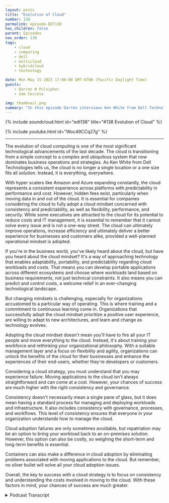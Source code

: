```yaml
---
layout: posts
title: "Evolution of Cloud"
number: 138
permalink: episode-EDT138
has_children: false
parent: Episodes
nav_order: 138
tags:
    - cloud
    - computing
    - dell
    - multicloud
    - hybridcloud
    - technology

date: Mon May 15 2023 17:00:00 GMT-0700 (Pacific Daylight Time)
guests:
    - Darren W Pulsipher
    - Sam Ceccola

img: thumbnail.png
summary: "In this episode Darren interviews Ken White from Dell Technology about how Cloud technology is more than technology, but a process and cultural change in organizations."
---
```


{% include soundcloud.html id="edt138" title="#138 Evolution of Cloud" %}

{% include youtube.html id="Woc49CCq27g" %}

---

The evolution of cloud computing is one of the most significant technological advancements of the last decade. The cloud is transitioning from a simple concept to a complex and ubiquitous system that now dominates business operations and strategies. As Ken White from Dell Technologies tells us, the cloud is no longer a single location or a one size fits all solution. Instead, it is everything, everywhere. 

With hyper scalers like Amazon and Azure expanding constantly, the cloud represents a consistent experience across platforms with predictability in performance and cost. However, hidden fees exist, particularly when moving data in and out of the cloud. It is essential for companies considering the cloud to fully adopt a cloud mindset concerned with consistency and predictability, as well as flexibility, performance, and security. While some executives are attracted to the cloud for its potential to reduce costs and IT management, it is essential to remember that it cannot solve every issue and is not a one-way street. The cloud can ultimately improve operations, increase efficiency and ultimately deliver a better experience for businesses and customers alike, provided a well-planned operational mindset is adopted.

If you're in the business world, you've likely heard about the cloud, but have you heard about the cloud mindset? It's a way of approaching technology that enables adaptability, portability, and predictability regarding cloud workloads and costs. That means you can develop portable applications across different ecosystems and choose where workloads land based on business requirements, not just technical constraints. It also means you can predict and control costs, a welcome relief in an ever-changing technological landscape. 

But changing mindsets is challenging, especially for organizations accustomed to a particular way of operating. This is where training and a commitment to continuous learning come in. Organizations that successfully adopt the cloud mindset prioritize a positive user experience, are willing to adapt to new architectures, and learn and change as technology evolves. 

Adopting the cloud mindset doesn't mean you'll have to fire all your IT people and move everything to the cloud. Instead, it's about training your workforce and rethinking your organizational philosophy. With a suitable management layer and a focus on flexibility and agility, organizations can unlock the benefits of the cloud for their businesses and enhance the experiences of their end-users, whether they're developers or customers.

Considering a cloud strategy, you must understand that you may experience failure. Moving applications to the cloud isn't always straightforward and can come at a cost. However, your chances of success are much higher with the right consistency and governance. 

Consistency doesn't necessarily mean a single pane of glass, but it does mean having a standard process for managing and deploying workloads and infrastructure. It also includes consistency with governance, processes, and workflows. This level of consistency ensures that everyone in your organization understands how to manage the cloud.

Cloud adoption failures are only sometimes avoidable, but repatriation may be an option to bring your workload back to an on-premises solution. However, this option can also be costly, so weighing the short-term and long-term benefits is essential.

Containers can also make a difference in cloud adoption by eliminating problems associated with moving applications to the cloud. But remember, no silver bullet will solve all your cloud adoption issues.

Overall, the key to success with a cloud strategy is to focus on consistency and understanding the costs involved in moving to the cloud. With these factors in mind, your chances of success are much greater.


<details>
<summary> Podcast Transcript </summary>

<p>﻿1</p>
<p>Hello, this is Darren</p>
<p>Pulsipher, chief solution,architect of public sector at Intel.</p>
<p>And welcome to Embracing</p>
<p>Digital Transformation,where we investigate effective change,leveragingpeople process and technology.</p>
<p>On today's episode,</p>
<p>The Evolution of Cloud with Ken</p>
<p>White from Dell Technologies.</p>
<p>Ken, welcome to the show.</p>
<p>Thanks for having me, Daryn.</p>
<p>All right.</p>
<p>Now, this is the second timewe've done this.</p>
<p>The second. Time.</p>
<p>So you did a wonderful job.</p>
<p>First time I had a good guidance.</p>
<p>Yeah. Oh, thank you. Thank you.</p>
<p>But first, let's just kick off. Ken.</p>
<p>Tell us a little bit about yourself, yourbackground, and why you're here today.</p>
<p>So about 25 years in the industry,we started the ground uplike everybody else does,and now I'm pretty much doing strategy,but I've been focusing moreon infrastructure as a serviceand just delivering it as a servicein general in several different forms.</p>
<p>Since like the early 2002 thousand.</p>
<p>So, well, you've seen a lot of changethen in the last 23 years.</p>
<p>Oh, goodness gracious. Yes. I mean,first off, the dot com boom and.</p>
<p>Bust, right?</p>
<p>Yeah, I was there for the.</p>
<p>Yeah.</p>
<p>And then the birth of the cloud. Yes.</p>
<p>And now we're seeing the birth of</p>
<p>AI as well.</p>
<p>That's a whole nother.</p>
<p>I get that another day.</p>
<p>So you've seen a lot.</p>
<p>Do you see anything new now that'swe haven't seen beforeor are we just cycling through.</p>
<p>No, everything's new and there's some oldor some new and there's some unknown.</p>
<p>You know, create the know.</p>
<p>You know, because it's it'severything's evolving quickly now.</p>
<p>And so it's it's it'syou know, at the beginning cloud,you know,that's the subject we're talking about.</p>
<p>It was you know it's fairly simple,you know is storage and computenot on prem.</p>
<p>Well now cloud is not just Amazon,it's not just as you'rethose are hyperscalers now.</p>
<p>Yeah,</p>
<p>I like how you use that term Hyperscalersbecause every we've been calling themthe cloud.</p>
<p>Oh, the cloud.</p>
<p>Oh, you went to Amazonor you went to Azure, right.</p>
<p>They're really Hyperscalers. Correct. Yes.</p>
<p>Yeah.</p>
<p>It's, it's the cloud isjust not one place, one location anymore.</p>
<p>The cloud is everything everywhere.</p>
<p>Yeah.</p>
<p>Trying to explain that to a non techie.</p>
<p>I tried to explain it to my parents.</p>
<p>My mom's an educator, my dad's a doctor.</p>
<p>They. Oh, yeah, it's in the cloud.</p>
<p>They think it's his nebulous place,that everything exists. Andbut it's kind of turned into that.</p>
<p>It has, it has.</p>
<p>And it has different flavors.</p>
<p>I mean, so so back to when it wentfrom the evolution of cloudwhen it first started there.</p>
<p>And, you know, we we had AWB, we had a jarand we knew exactly what was going on.</p>
<p>Well, now we have AWB,we have Azure, we have SASproviders like,you know, Microsoft, like Office 365.</p>
<p>Yeah, No.</p>
<p>Or BP.</p>
<p>You know,and then they have their own variantsof their cloud offering as well too.</p>
<p>So so it's, it's, it'snow that's multi-cloud and thenthen you haveokay well we have stuff on prem.</p>
<p>We have an a colo now that's a hybrid i.t.</p>
<p>You know, and so when you combineall those things together,you got to figure out what is cloud.</p>
<p>Now and what it is.</p>
<p>It's, it's it'sa it's a different way to operatebecause and it's about flexibility.</p>
<p>It's about it's about adaptabilityand it's about being mobileon the front endand being mobile on the back end.</p>
<p>And so it's it's a whole new mindset.</p>
<p>So that that's what I kind of</p>
<p>I kind of likefrom the first timethat we talk, as you said, it's a mindsetand the mindset.</p>
<p>I think we can blame the softwareengineers on like on the softwareengineer.</p>
<p>It started in the ninetieswhen people went to phraseelectronics in Silicon Valleyand poor phrase doesn't exist anymore.</p>
<p>So you newbies out theredon't know what phrase is.</p>
<p>You missed out on a great, great coupleof decades of some really cool stuff.</p>
<p>You would just go and buy a boxand put it under your deskand you had your own little clusterthat you were runningor whatever the case may be.</p>
<p>Cloud comes in.</p>
<p>Now I can just swipe a credit cardand now I have a thousand instancesfor a couple hours and I get rid of it.</p>
<p>That was wow, that changed softwaredevelopers lotbecause I could get instant accessto as much resources as I wanted.</p>
<p>And then if I remember to spin it down,it didn't cost me too much.</p>
<p>Well, as long as you had an unlimitedcredit expense at the time, you're you're,you know, you're going toyou interact that up pretty quickly.</p>
<p>Yeah. I learned that the hard way.</p>
<p>That if you move data move.</p>
<p>Oh, yeah, yeah, yeah.</p>
<p>So but that's kind of where it cloudreally took off was the softwaredevelopment community because they said,</p>
<p>I don't have to wait to procure hardware,get it through the I.T onboardingprocess, blah blah blah.</p>
<p>Blah. But it's like, oh yeah. Yeah.</p>
<p>It's,it's definitely, it's definitely moving.</p>
<p>It's, it's always moving,</p>
<p>I think. Yeah. So it's.</p>
<p>So it's we're not in those same daysas I don't just go to the cloudand just get instances anymorelike I used.</p>
<p>To know, I mean, I mean you can. Still.</p>
<p>You can, I mean that's obviously is, is,is a governance model,you know, within your own organization.</p>
<p>You know, it has to you know, there'sthere's you know, it clouds.</p>
<p>It's not technology.</p>
<p>You know, it's it's it's people.</p>
<p>It's process. It's technologylike we talked about before.</p>
<p>Well, well, well, that that'sthat's the big question I have.</p>
<p>So when you talk about it's evolvedand it's an operational mindset. Yes.</p>
<p>What is that mindset?</p>
<p>What is the cloudoperational mindset look like?</p>
<p>Well, I think I think it's</p>
<p>I think when we talked previously,you're like like what's the i.t.</p>
<p>Workforce? Look at that.</p>
<p>And that's the one we're talking about.</p>
<p>Yeah, yeah.</p>
<p>From from their operational models.</p>
<p>So it's every organization from an ITperspective operates in one way.</p>
<p>Okay.</p>
<p>But, but what I thinkthe cloud is now more than anythingelse, it's an experienceand it's a consistent experiencethat's provided on prem in a coloin in as you're using office 365and SAP some of the SAS providers, it'sthe experienceand it's a consistent experience acrossentire platforms with predictability,both in performance and both in cost.</p>
<p>All right. So the cost is a big deal.</p>
<p>It is has predictive cost in cloudhave not been always the same thing?</p>
<p>Yes, because there's hidden costswith cloud, There's.</p>
<p>There's cost is you don't knowuntil your workload is actually running.</p>
<p>Right.</p>
<p>And then you go, oh, my goodness,what just happened?</p>
<p>I'm 40% over budget.</p>
<p>That's Yeah, yeah, that's happening a lot.</p>
<p>Why is that? Why, why is that the case?</p>
<p>And just egress costs, you know, movingdata in and out of the cloud is expensive.</p>
<p>And so it's there's, there's.</p>
<p>Well is that because people are notusing the cloud with a cloud mindset,they're notunderstandingthe operational model of a cloud.</p>
<p>I know I think I think it's it's yes, yes.</p>
<p>Yeah.</p>
<p>That the answer is yes, because it's justyou still have to managethat infrastructure,even though it's easy to provisionbecause.</p>
<p>Oh, yes.</p>
<p>You still have to manage it, even thoughit's easy, you still have to manage it.</p>
<p>And then if you're not using it,you need to spin it down.</p>
<p>But there's but you have to spend it that.</p>
<p>So do you think a lot of CIOs, probablynot the CIOs, but executives said, oh,if I move into the cloud, I can accessa lot of my operational costs in my</p>
<p>I.T organization.</p>
<p>I don't need as many peoplein order to manage my infrastructurebecause AWB is managing itnow or Azure is managing it now.</p>
<p>To a point.</p>
<p>It's not all inclusive, you know.</p>
<p>No, but</p>
<p>I think that's kind of their mindset.</p>
<p>It is.</p>
<p>And I think obviously yes,</p>
<p>I think I think I think it wasfrom a from a private sector perspective,</p>
<p>I think I think cloud adoptionwas to help the balance sheetbecause there are benefits to not carryingthose assets on the balance sheet.</p>
<p>But then I think as time has evolved,does thatdoes that benefit outweighor is it better than having it on prem?</p>
<p>And what is the differencein my operating model?</p>
<p>Am I operating more efficiently?</p>
<p>Am I providing my customersbetter service?</p>
<p>Am I giving them, you know,speed to value, speed capability?</p>
<p>You know, are those things do?</p>
<p>And I think as time has evolved,</p>
<p>I think the answer is yes.</p>
<p>By certain use cases, there'sthere are specific reasons and needs thatthe cloud does address that an on premor a colo solution could not do.</p>
<p>So would you say that the cloud mindsetis is drivingus away from infrastructure managementand more into workload oruser managementand outcome outcome based management?</p>
<p>I think I think it's driving us towardsconsistencybetween the environments.</p>
<p>And we talked about this.</p>
<p>Okay. Yeah, yeah.</p>
<p>You know, it's because,because an organization wants to be ableto put an application or a workload whereit's designed or where it's the best,best use for it.</p>
<p>And sometimes cost is notone of those drivers they need to perform.</p>
<p>Sometimes it's performance.</p>
<p>Yeah, sometimes performance,sometimes it's security,sometimes it's other things.</p>
<p>You know, there's costschedule and performance or the.</p>
<p>Risk factor and reliability,of course. Yes.</p>
<p>Yes. But, you know, reliability isyou have one of the cloud regions go downand well, you know.</p>
<p>I started on reliability of cloud.</p>
<p>You can't you can't you can'tyou can't fail over too quickly,you know, when it goes bad.</p>
<p>So, I mean, you know,but I think I think it's about consistencyand it's consistency.</p>
<p>It's it's consistencyon how it's delivered, how it's measured,how it's managed,and how it's accounted forfrom a cost perspective,you need to be ableand that's where the as a serviceon prem stuff comes into play, becausewhat it does, it allows you to budget,it allows you to predict your costsin the same manner of knowregardless of where it is.</p>
<p>So this predictability, I really likethe concept of predictability.</p>
<p>Yes, because it's hard to run a businesswithout knowing what yourpredictabilityis next month, like your cloud bill.</p>
<p>Right. Or your performancethat you're getting out of it. Yes.</p>
<p>And all right.</p>
<p>But I'm going to throw a curveball to you.</p>
<p>But people would say we're moving so fast.</p>
<p>It's hard to be predictablein what my needs are,because if everything was predictable,</p>
<p>I wouldn't go to the cloud.</p>
<p>I would run everything on premand everything would be</p>
<p>I would purchase my serversfrom Delljust in time for my workloads to land.</p>
<p>Everything would be copasetic.</p>
<p>But we know that's not business, right?</p>
<p>I mean, look at what Chad GPT isdoing to the business worldright now, turning everything on its end.</p>
<p>Generative is.</p>
<p>I can't predict that.</p>
<p>No, but what you can't predictis you have unknown needs in the futureand you need to have the capacitythat's available to you.</p>
<p>And what I mean by available to youthat's on prem, that's color,but it's a hybrid environment.</p>
<p>It's multi-cloud.</p>
<p>So I could burst out.</p>
<p>When you need to and I need tothen come back in.</p>
<p>But then there'sthere's a whole data cost.</p>
<p>So how do we solve that problem?</p>
<p>There's there's, there's cloudadjacent storage, you know, there'swhich helps lower those costs, you know,so there's advantages to that.</p>
<p>So if you need to burstand build an application, you know,and then containersbecause you can move themanywhere, really solve the problemfor mobility on the application side.</p>
<p>And so by adopting those typesof mindsets, you're able to operatein a consistent manneracross all platforms and for unknownneeds and thingsthat you need to burst and get quickly.</p>
<p>So you can go to the hyperscalers.</p>
<p>For back out. Yes.</p>
<p>And then you can then you can migrate itback on prem when you have the.</p>
<p>When you have the infrastructureto support it oror maybe you leave it out there for maybe.</p>
<p>You do it, maybe you do.</p>
<p>So it's this portabilityof workloads, consistency,which leads to predictability.</p>
<p>Yes, these these are the key aspects.</p>
<p>How do youhow do you feel like that is changingthe way that it is engagingwith developers and with their end users?</p>
<p>Because before it used to beif I have a productthat I'm going to releasesix months from now,</p>
<p>I involve I.T now and I say,here's my system architecture, here's my,my Q os, my SLA,and you have all these formal reviewsthat you go through.</p>
<p>I that's gone, yes.</p>
<p>So what's the,what's replacing that mindset?</p>
<p>You know, I don't, I don't knowif it's so much of a replacementas it is a transfer mission. Okay.</p>
<p>Because there are elementswhere that is neededand it goes down to, you know,what application in my deploying.</p>
<p>Okay.</p>
<p>And so there's going to betraditional waysof doing things,and then there's going to be innovative,innovative ways to do things.</p>
<p>And I think from an ITperspective, a developers perspective is,is that they have to understand,you know, what their requirements, their</p>
<p>CapEx, their infrastructure requirementsgoing to be and be less concernedabout where they're getting them from.</p>
<p>I think that's the biggest mindset becausethey yes, because like in the old days,you know, we've talked about this before.</p>
<p>You know, if a software engineertells Intel's infrastructure,you know, what to buybased on the application requirementsand software engineers load the box.</p>
<p>Oh, yeah, Yeah.</p>
<p>What's your budget? Yeah.</p>
<p>I mean, 10,000 cores.</p>
<p>Yeah.</p>
<p>You know, what,are you running a calculator?</p>
<p>Yeah, that's. Right. Yeah. So.</p>
<p>So it prevents thing.</p>
<p>It does so, so so the, the mindset of,of being able to build the applicationnot overspend at the get go.</p>
<p>Okay. And so I think I think as.</p>
<p>Harvard software developers.</p>
<p>It used to be it used to be becausebecause because they canyou can like if you develop on aon prem cloud or public cloud,you can see what your workload is.</p>
<p>You can see how like. Performanceis performing. For.</p>
<p>No, it's that's part of thewhat I. See where.</p>
<p>You go, you have telemetry data.</p>
<p>Okay.</p>
<p>So, so so what, what, what,what this new cloud experience does, itnot only provides the flexibility it waswe talked about on the front end,the mobility on the backand the front end.</p>
<p>You know, users can need to be ableto connect everywhere,anywhere, all the time.</p>
<p>And then the applications need to beneed, need to be able to move anywhere,any time as the organization dictates.</p>
<p>So, so, so. So so that's a business.</p>
<p>I like this that's a business decisionon where the workload lands.</p>
<p>Yes. Yes.</p>
<p>Not a technical decision, correct? Yes.</p>
<p>See, that's wonderful.</p>
<p>When you think aboutbecause I'm a software engineerby by trade and my passion is software.</p>
<p>I can't spell code. Oh, man.</p>
<p>I cannot even talkto, you know, that's one of my passions.</p>
<p>And I spend so much time setting upmachines and but I don't anymore.</p>
<p>Right.</p>
<p>Because I moved to containerization.</p>
<p>You're right. I can move this anywhere.</p>
<p>I don't.</p>
<p>A lot of times I don't even carehow much it consumes, you know?</p>
<p>But now with self-service portals,</p>
<p>I can run a workload,</p>
<p>I can run my testing, I can seehow many resources it's really consuming,which means I can right size my instances,save the company money.</p>
<p>Yes, and not overprovision.</p>
<p>And why don't we always overprovision,right?</p>
<p>Yeah, but.</p>
<p>So sometimes when it's called for there,sometimes when it's not.</p>
<p>Well, most of the time it'snot unless I write really crappy code.</p>
<p>Which the that's questionable.</p>
<p>There's some crappy code out there.</p>
<p>It's a lot of it.</p>
<p>So okay, so this, this mindset isnot just in the IT world now.</p>
<p>It's in the developer world too.</p>
<p>It's a cloud mindset.</p>
<p>I need to write applicationsthat can be portable acrossthe whole ecosystem,which means I don't want to use servicesthat lock me into one specific wayof using the cloud.</p>
<p>Yeah,and I think we talked about this earlier.</p>
<p>I think I think the line of businessleaders and and the business decisionleaders have that mindset ofthey need to be flexible and agileto to support their business caseor to supportwhatever workload that they want to do.</p>
<p>Now, I think what's happeningis, is that mindset is pervasiveand now it's it's in the</p>
<p>IT organization as well, too,because they're no longerdictating how things run.</p>
<p>They're no longer dictating,you know, how infrastructureis going to be deployedand things of that nature.</p>
<p>Because with it,with a consistent management layer,you eliminate some of the some ofthe challenges associated with with that.</p>
<p>So that something like Dell providesis this consistent management layerreally okay?</p>
<p>Because right nowif I go to each cloud service provider,the way they even deploy instancesin their security models are different.</p>
<p>Yes. Well,the management layer is not when I sayyes, it's it's to us in our ecosystem.</p>
<p>So it's it's you know, it's notyou're not going to have one personcan't provide everything.</p>
<p>Okay.</p>
<p>So much of what you do need isyou do need that one.</p>
<p>Management layer,because what that allows you to dois you extrapolate the intelligencefrom the infrastructure and you put thaterase that up into the stack.</p>
<p>So it prevents you from being lockedinto any type of architecture,both at the management layerand at the physical layer,because you're able to change and moveand adapt to what we talked about earlier.</p>
<p>As technology advances, as use casescome about, as threats become available,you know, our impact,you know, it allows you to move to out.</p>
<p>So if I hear what I'm hearinga lot in what you're sayingis adaptability.</p>
<p>Portability of workloads is crucial with.</p>
<p>Predictable. Cost, with predictable.</p>
<p>See, that's the thing,because I can do all that stuff,but my cost is not predictable.</p>
<p>Correct.</p>
<p>But the predictable, that's a big deal.</p>
<p>It's huge.</p>
<p>It's huge.</p>
<p>As a consumer, don't you want to knowwhat your mortgage payment is every month?</p>
<p>Yeah. Can you imagine? It changed every.</p>
<p>Right because you because.</p>
<p>If I'm on a variable rate, it'schanging like crazy right now.</p>
<p>I wasn't only leaving my house, like.</p>
<p>Like you're on the roadand stuff like that.</p>
<p>I was only in my house</p>
<p>So is that a different cost of I'min there 30 nights, you know.</p>
<p>Could you imagine if we paid our mortgagethat way?</p>
<p>Right. There would be interest.</p>
<p>Yeah, but that's how we're, that'show we are paying cloud.</p>
<p>And there are some difficult coststo predict, like egress costsis difficult to predict.</p>
<p>And now not only egress and ingest,it's there in ingress, wherever you are.</p>
<p>Sad. You know,there'salso the security layerand there's also the networking component.</p>
<p>You know, you still haveto perform all those functionsbecause that's not all inclusive.</p>
<p>You still have to do all that.</p>
<p>You still have to do.</p>
<p>Yeah, right.</p>
<p>It's just the location has changed.</p>
<p>Yeah. Yeah.</p>
<p>Which I I'm glad you said thatbecause I think executivesneed to hear that more because. Go.</p>
<p>We're going to save so much moneyby firing all of our I.T.people moving to the cloud.</p>
<p>Yeah.</p>
<p>No, you have to retrain your people.</p>
<p>Right?</p>
<p>It's a change skill setas much as a mindset and a philosophy,organizational philosophy as it isa change in skill set for your workforce.</p>
<p>And you have to train your workforce.</p>
<p>There's a lot of good people out thereand they understand these things,but as technology evolves,they have to adapt and the organizationshave to help them adapt their workforceto the new evolving architectures.</p>
<p>And it's going to have to bea continuous learning.</p>
<p>It's like ISO,it's like a continuous improvement.</p>
<p>Yeah, it's continuous improvement.</p>
<p>It's got to be that way.</p>
<p>Have you seen organizations successfullymove through this rapidly?</p>
<p>And if so, what were the what were the keythings that you saw an organizationthat was able to really adopt this new wayof operating in this cloud mindset?</p>
<p>What were the things that you sawreally helped them move, move along?</p>
<p>Well, I think I think it's it's I thinkit's different for every organization.</p>
<p>Okay.</p>
<p>I would say that the longeran organization has has has has operatingfor second model, regardless of size,the harder that is to change.</p>
<p>So there's all that inertia, culturalinertia. Yes. Yes.</p>
<p>And people in general are we're justrevertare are resistant to changebecause I'm guilty of it as well.</p>
<p>To me too. You know.</p>
<p>I mean I mean I know what I know.</p>
<p>Yeah I know what I know.</p>
<p>I can tellyou know now. Yeah, I'll do it, you know.</p>
<p>And so it's, it's like going from a stickto an automatic, you know.</p>
<p>You, you know, Why would you ever do that?</p>
<p>You know, I know if you likedriving a stick or manual, you know.</p>
<p>Yeah. You know,</p>
<p>And why would you go to an automatic?</p>
<p>You know, it's it's change is difficult.</p>
<p>You're not going to like it.</p>
<p>But once once it'sonce it once once you experience itand once you're in the environmentlong enough, you're able to do that.</p>
<p>But change rapid.</p>
<p>I don't think that's</p>
<p>I don't think that's possible.</p>
<p>I think change is constant.</p>
<p>And I think I think we need to setthe environment up and the experience.</p>
<p>It's all about the experienceand set the experience up.</p>
<p>So where change isis is really acceptable.</p>
<p>Oh, I like I like that. Acceptable. Yes.</p>
<p>All right.</p>
<p>Yes. So acceptable to memeans I need upper level management.</p>
<p>It's got to be across the organization,across the across the horizontalsand across the verticals. Gotcha.</p>
<p>And that. It's okay.</p>
<p>It is okay. Change is okay. Yeah. Okay.</p>
<p>Got it.</p>
<p>Great.</p>
<p>Have you seen organizationsthat completely torpedoedor went sidewayson their cloud adoption eithertotal botched,moving into a hyper scaleror total box repatriation?</p>
<p>And whatwhat was the main thing that caused?</p>
<p>I think well,</p>
<p>I think I think with anythingnew, you're goingto have things that fail.</p>
<p>And so I think moving into the cloud,yes, everybody did.</p>
<p>You know, I mean,because you have to put your applicationsaren't just ready to move in the cloudor not.</p>
<p>There's cost to put the applicationover. Right. Okay.</p>
<p>And then then if you bring it back,there's cost to report it back to an onprem solution. Okay.</p>
<p>Now with containers,as we talked about previously,that type of architecture eliminatessome of those problemsassociated with that. Right.</p>
<p>So it doesn't completely eliminateall of them?</p>
<p>No, not completely, no.</p>
<p>So there's no silver bullet? No,no silver ball.</p>
<p>But but yeah. So everybody fails. Okay.</p>
<p>But the repatriation part, I thinkthat's probably a little bit easier to dobecause you're because.</p>
<p>It's been there before. It'sbeen. There before. It's a known thing.</p>
<p>The only problem with repatriation isyou've got to move the workload,you got to move the data.</p>
<p>And so then it's then, then there'snow there's that's it can be costprohibitive depending on where it is.</p>
<p>But at the short term.</p>
<p>But the long term gains are beneficialfor that workload.</p>
<p>So you have to understand that going inbecause your costs are always going to bepredictable in this type of environment.</p>
<p>So I had somereally fascinatingtime talking about this againand thank you for coming on.</p>
<p>Thank you on again. I appreciate it.</p>
<p>Any last words for people out therethat are lookingat their cloud strategy going,what do I do?</p>
<p>I, I think the biggest thing is,is that they it's about like we talkedabout is about consistency.</p>
<p>And I think they really need to understandhow they're going to manageand deploy workloadsand infrastructure across all aspects.</p>
<p>And to have consistency.</p>
<p>It doesn't have to be a single paneof glass, but there has to be consistency.</p>
<p>And I think that's the biggest thingbecause if you have differentenvironments differentand that's consistency, just not withtechnology, consistency with governance.</p>
<p>Consistency is what processes with.</p>
<p>Workflows and things like that, There hasto be consistency and it has to be known.</p>
<p>So I think that's the biggest thing.</p>
<p>And I think I thinkonce once you can achieve thatand once you understand that,then no matter what you're goingto do, your chances of being successfulare much greaterthan they would beif you weren't consistently all right.</p>
<p>The word the word today is consistency.</p>
<p>Consistency.</p>
<p>I love it.</p>
<p>Thanks again.</p>
<p>Thank you, Daryn.</p>
<p>Thank you for listeningto Embracing Digital Transformation today.</p>
<p>If you enjoyed our podcast,give it five stars on your favoritepodcasting site or YouTube channel,you can find out more informationabout embracing digital transformationand embracingdigital.org Until nexttime, go out and do something wonderful.</p>

</details>
